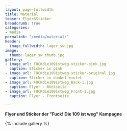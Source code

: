 ```yaml
---
layout: page-fullwidth
title: Material
teaser: Flyer&Sticker
breadcrumb: true
categories:
- media
permalink: "/media/material/"
header:
  image_fullwidth: lager_sw.jpg
image:
  thumb: lager_sw_thumb.jpg
gallery:
- image_url: FUCKdie109istweg-sticker-pink.jpg
  caption: Sticker in pink
- image_url: FUCKdie109istweg-sticker-original.jpg
  caption: Sticker in dunkel violet
- image_url: FUCKdie109istweg_Back-1.jpg
  caption: Flyer - Rückseite
- image_url: FUCKdie109istweg_Front-1.jpg
  caption: Flyer - Frontseite

---
```

**Flyer und Sticker der "Fuck! Die 109 ist weg" Kampagne**

{% include gallery %}